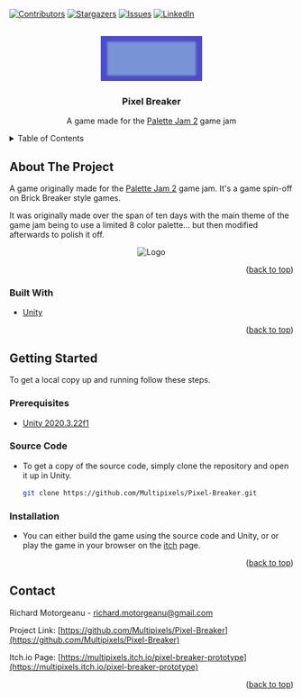 [![Contributors][contributors-shield]][contributors-url]
[![Stargazers][stars-shield]][stars-url]
[![Issues][issues-shield]][issues-url]
[![LinkedIn][linkedin-shield]][linkedin-url]
<!-- [![MIT License][license-shield]][license-url]
     [![Forks][forks-shield]][forks-url] -->



<!-- PROJECT LOGO -->
<br />
<div align="center">
  <a href="https://github.com/Multipixels/Pixel-Breaker">
    <img src="Logo.png" alt="Logo" width="180" height="80">
  </a>

<h3 align="center">Pixel Breaker</h3>

  <p align="center">
    A game made for the <a href="https://itch.io/jam/palette-jam-2">Palette Jam 2</a> game jam
  </p>
</div>



<!-- TABLE OF CONTENTS -->
<details>
  <summary>Table of Contents</summary>
  <ol>
    <li>
      <a href="#about-the-project">About The Project</a>
      <ul>
        <li><a href="#built-with">Built With</a></li>
      </ul>
    </li>
    <li>
      <a href="#getting-started">Getting Started</a>
      <ul>
        <li><a href="#prerequisites">Prerequisites</a></li>
        <li><a href="#installation">Installation</a></li>
      </ul>
    </li>
    <!--<li><a href="#license">License</a></li>-->
    <li><a href="#contact">Contact</a></li>
  </ol>
</details>



<!-- ABOUT THE PROJECT -->
## About The Project

<!--[![Product Name Screen Shot][product-screenshot]](https://example.com)-->

A game originally made for the [Palette Jam 2](https://itch.io/jam/palette-jam-2) game jam.
It's a game spin-off on Brick Breaker style games.

It was originally made over the span of ten days with the main theme of the game jam being to use a limited 8 color palette... but then modified afterwards to polish it off.

<div align="center">
<img src="https://user-images.githubusercontent.com/75509898/198170305-399aa20b-5e38-41e6-a605-60c2d931376e.png" alt="Logo">
</div>


<p align="right">(<a href="#top">back to top</a>)</p>



### Built With

* [Unity](https://unity.com/)

<p align="right">(<a href="#top">back to top</a>)</p>



<!-- GETTING STARTED -->
## Getting Started

To get a local copy up and running follow these steps.

### Prerequisites

* [Unity 2020.3.22f1](https://unity3d.com/get-unity/download/archive#:~:text=Unity%20Hub-,Unity%202020.3.22f1,-6%20Nov%2C%202021)

### Source Code
* To get a copy of the source code, simply clone the repository and open it up in Unity.
   ```sh
   git clone https://github.com/Multipixels/Pixel-Breaker.git
   ```

### Installation

* You can either build the game using the source code and Unity, or or play the game in your browser on the [itch](https://multipixels.itch.io/pixel-breaker-prototype) page.

<p align="right">(<a href="#top">back to top</a>)</p>

<!-- LICENSE -->
<!-- ## License
Distributed under the MIT License. See `LICENSE.txt` for more information.
<p align="right">(<a href="#top">back to top</a>)</p> -->

<!-- CONTACT -->
## Contact

Richard Motorgeanu - richard.motorgeanu@gmail.com

Project Link: [https://github.com/Multipixels/Pixel-Breaker](https://github.com/Multipixels/Pixel-Breaker)

Itch.io Page: [https://multipixels.itch.io/pixel-breaker-prototype](https://multipixels.itch.io/pixel-breaker-prototype)

<p align="right">(<a href="#top">back to top</a>)</p>



<!-- MARKDOWN LINKS & IMAGES -->
<!-- https://www.markdownguide.org/basic-syntax/#reference-style-links -->
[contributors-shield]: https://img.shields.io/github/contributors/Multipixels/Keep-Talking-and-Nobody-Explodes-Bot.svg?style=for-the-badge
[contributors-url]: https://github.com/Multipixels/Pixel-Breaker/graphs/contributors
[forks-shield]: https://img.shields.io/github/forks/Multipixels/Pixel-Breaker.svg?style=for-the-badge
[forks-url]: https://github.com/Multipixels/Pixel-Breaker/network/members
[stars-shield]: https://img.shields.io/github/stars/Multipixels/Pixel-Breaker.svg?style=for-the-badge
[stars-url]: https://github.com/Multipixels/Pixel-Breaker/stargazers
[issues-shield]: https://img.shields.io/github/issues/Multipixels/Pixel-Breaker.svg?style=for-the-badge
[issues-url]: https://github.com/Multipixels/Pixel-Breaker/issues
<!-- [license-shield]: https://img.shields.io/github/license/github_username/repo_name.svg?style=for-the-badge -->
<!-- [license-url]: https://github.com/github_username/repo_name/blob/master/LICENSE.txt -->
[linkedin-shield]: https://img.shields.io/badge/-LinkedIn-black.svg?style=for-the-badge&logo=linkedin&colorB=555
[linkedin-url]: https://www.linkedin.com/in/richard-motorgeanu/
[product-screenshot]: images/screenshot.png
